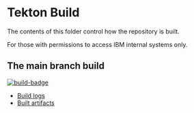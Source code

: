 # Tekton Build

The contents of this folder control how the repository is built.

For those with permissions to access IBM internal systems only.

## The main branch build
[![build-badge](https://javadev-cicsk8s.hursley.ibm.com/samples-cics-java-liberty-springboot-jcics/main/build-info/build-status-badge.svg)](
https://javadev-cicsk8s.hursley.ibm.com/samples-cics-java-liberty-springboot-jcics/main/)

- [Build logs](https://javadev-cicsk8s.hursley.ibm.com/samples-cics-java-liberty-springboot-jcics/main/build-info/logs/)
- [Built artifacts](https://javadev-cicsk8s.hursley.ibm.com/samples-cics-java-liberty-springboot-jcics/main/artifacts/)